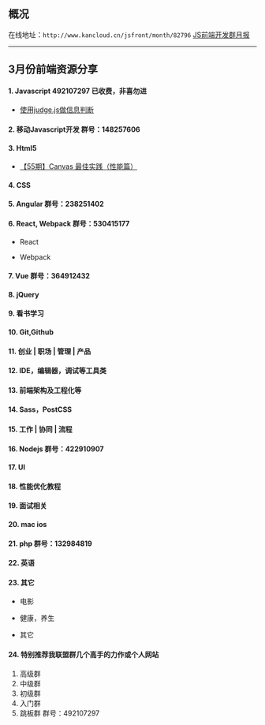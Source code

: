 ## 概况

在线地址：`http://www.kancloud.cn/jsfront/month/82796` [JS前端开发群月报](http://www.kancloud.cn/jsfront/month/82796)

---

## 3月份前端资源分享
#### 1. Javascript 492107297 已收费，非喜勿进
- [使用judge.js做信息判断](https://segmentfault.com/a/1190000004493157)

#### 2. 移动Javascript开发 群号：148257606

#### 3. Html5
- [【55期】Canvas 最佳实践（性能篇）](http://mp.weixin.qq.com/s?__biz=MzA5Njc3Njk5NA==&mid=402644145&idx=1&sn=741469b392290140257accce2e4a2aca#rd&location=35)

#### 4. CSS

#### 5. Angular 群号：238251402

#### 6. React, Webpack 群号：530415177
- React

- Webpack

#### 7. Vue 群号：364912432

#### 8. jQuery

#### 9. 看书学习

#### 10. Git,Github

#### 11. 创业 | 职场 | 管理 | 产品

#### 12. IDE，编辑器，调试等工具类


#### 13. 前端架构及工程化等

#### 14. Sass，PostCSS

#### 15. 工作 | 协同 | 流程

#### 16. Nodejs 群号：422910907

#### 17. UI

#### 18. 性能优化教程


#### 19. 面试相关

#### 20. mac ios

#### 21. php 群号：132984819

#### 22. 英语

#### 23. 其它
- 电影


- 健康，养生


- 其它


#### 24. 特别推荐我联盟群几个高手的力作或个人网站

1. 高级群
2. 中级群
3. 初级群
4. 入门群
5. 跳板群 群号：492107297
